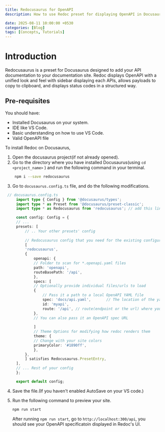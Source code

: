```yaml
---
title: Redocusaurus for OpenAPI
description: How to use Redoc preset for displaying OpenAPI in Docusaurus?

date: 2025-08-11 10:00:00 +0530
categories: [Blog]
tags: [Concepts, Tutorials]
---
```


# Introduction

Redocusaurus is a preset for Docusaurus designed to add your API documentation to your documentation site. Redoc displays OpenAPI with a unified look and feel with sidebar displaying each APIs, allows payloads to copy to clipboard, and displays status codes in a structured way.

## Pre-requisites

You should have:

* Installed Docusaurus on your system.
* IDE like VS Code.
* Basic understanding on how to use VS Code.
* Valid OpenAPI file

To install Redoc on Docusaurus,

1. Open the docusaurus project(if not already opened).
2. Go to the directory where you have installed Docusaurus(using `cd <project_name>` ) and run the following command in your terminal.
   ```bash
    npm i --save redocusaurus
   ```
3.  Go to `docusaurus.config.ts` file, and do the following modifications.
   ```typescript
    // docusaurus.config.ts
        import type { Config } from '@docusaurus/types';
        import type * as Preset from '@docusaurus/preset-classic';
        import type * as Redocusaurus from 'redocusaurus'; // add this line.

        const config: Config = {
        // ...
        presets: [
            // .. Your other presets' config
          
            // Redocusaurus config that you need for the existing configuration.
            [   
            'redocusaurus',
            {
                openapi: {
                // Folder to scan for *.openapi.yaml files
                path: 'openapi',
                routeBasePath: '/api',      
                },
                specs: [
                // Optionally provide individual files/urls to load
                {
                    // Pass it a path to a local OpenAPI YAML file
                    spec: 'docs/api.yaml',       // The location of the yaml file
                    id: 'myapi', 
                    route: '/api', // route(endpoint or the url) where you want the API documentation to be displayed
                },
                // You can also pass it an OpenAPI spec URL
               
                ]
                // Theme Options for modifying how redoc renders them
                theme: {
                // Change with your site colors
                primaryColor: '#1890ff',
                },
            },
            ] satisfies Redocusaurus.PresetEntry,
        ],
        // ... Rest of your config
        };

        export default config;
   ```
4.  Save the file.(If you haven't enabled AutoSave on your VS code.)
5.  Run the following command to preview your site.

    ```bash
    npm run start
    ```
    
    After running `npm run start`, go to `http://localhost:300/api`, you should see your OpenAPI specificatoin displayed in Redoc's UI. 